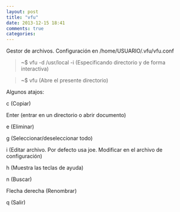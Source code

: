 ```yaml
---
layout: post
title: "vfu"
date: 2013-12-15 18:41
comments: true
categories: 
---
```

Gestor de archivos. Configuración en /home/USUARIO/.vfu/vfu.conf

>~$ vfu -d /usr/local -i (Especificando directorio y de forma interactiva)

>~$ vfu (Abre el presente directorio)

Algunos atajos:

c (Copiar)

Enter (entrar en un directorio o abrir documento)

e (Eliminar)

g (Seleccionar/deseleccionar todo)

i (Editar archivo. Por defecto usa joe. Modificar en el archivo de configuración)

h (Muestra las teclas de ayuda)

n (Buscar)

Flecha derecha (Renombrar)

q (Salir)

